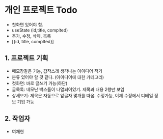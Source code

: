 # 개인 프로젝트 Todo

- 첫화면 있어야 함.
- useState (id,title, complted)
- 추가, 수정, 삭제, 목록
- [{id, title, complted}]

## 1. 프로젝트 기획

- 메모장같은 기능, 갑작스레 생각나는 아이디어 적기
- 분류 있어야 할 것 같다. (아이디어에 대한 카테고리)
- 첫화면: 바로 글쓰기 가능(하단)
- 글목록: 네모난 박스들이 나열되어있기. 제목과 내용 2행만 보임
- 상세보기: 제목은 자동으로 앞글자 몇개를 따옴. 수정가능, 이제 수정에서 디테일 정보 기입 가능

## 2. 작업자

- 여채현
